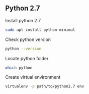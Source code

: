 ## Python 2.7
Install python 2.7
```bash
sudo apt install python-minimal
```
Check python version
```bash
python --version
```
Locate python folder
```bash
which python
```
Create virtual environment
```bash
virtualenv -p path/to/python2.7 env
```